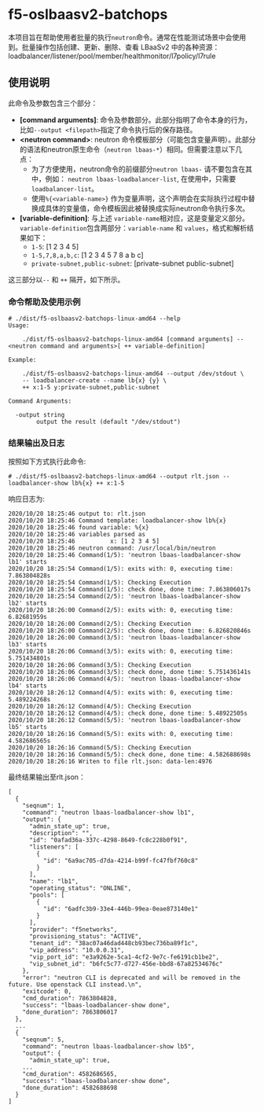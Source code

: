 # f5-oslbaasv2-batchops

本项目旨在帮助使用者批量的执行`neutron`命令。通常在性能测试场景中会使用到。批量操作包括创建、更新、删除、查看 LBaaSv2 中的各种资源：loadbalancer/listener/pool/member/healthmonitor/l7policy/l7rule

## 使用说明

此命令及参数包含三个部分：

* **\[command arguments]**: 命令及参数部分。此部分指明了命令本身的行为，比如`--output <filepath>`指定了命令执行后的保存路径。
* **\<neutron command>**: neutron 命令模板部分（可能包含变量声明）。此部分的语法和neutron原生命令（`neutron lbaas-*`）相同。但需要注意以下几点：
  * 为了方便使用，neutron命令的前缀部分`neutron lbaas-` 请不要包含在其中，例如： `neutron lbaas-loadbalancer-list`, 在使用中，只需要`loadbalancer-list`。
  * 使用`%{<variable-name>}` 作为变量声明，这个声明会在实际执行过程中替换成具体的变量值，命令模板因此被替换成实际neutron命令执行多次。
* **\[variable-definition]**: 与上述 `variable-name`相对应，这是变量定义部分。`variable-definition`包含两部分：`variable-name` 和 `values`，格式和解析结果如下：
  * `1-5`: [1 2 3 4 5]
  * `1-5,7,8,a,b,c`: [1 2 3 4 5 7 8 a b c]
  * `private-subnet,public-subnet`: [private-subnet public-subnet]

这三部分以`--` 和 `++` 隔开，如下所示。

### 命令帮助及使用示例

```
# ./dist/f5-oslbaasv2-batchops-linux-amd64 --help
Usage: 

    ./dist/f5-oslbaasv2-batchops-linux-amd64 [command arguments] -- <neutron command and arguments>[ ++ variable-definition]

Example:

    ./dist/f5-oslbaasv2-batchops-linux-amd64 --output /dev/stdout \
    -- loadbalancer-create --name lb{x} {y} \
    ++ x:1-5 y:private-subnet,public-subnet

Command Arguments: 

  -output string
        output the result (default "/dev/stdout")

```

### 结果输出及日志

按照如下方式执行此命令:

```
# ./dist/f5-oslbaasv2-batchops-linux-amd64 --output rlt.json -- loadbalancer-show lb%{x} ++ x:1-5
```
响应日志为:

```
2020/10/20 18:25:46 output to: rlt.json
2020/10/20 18:25:46 Command template: loadbalancer-show lb%{x}
2020/10/20 18:25:46 found variable: %{x}
2020/10/20 18:25:46 variables parsed as
2020/10/20 18:25:46          x: [1 2 3 4 5]
2020/10/20 18:25:46 neutron command: /usr/local/bin/neutron
2020/10/20 18:25:46 Command(1/5): 'neutron lbaas-loadbalancer-show lb1' starts
2020/10/20 18:25:54 Command(1/5): exits with: 0, executing time: 7.863804828s
2020/10/20 18:25:54 Command(1/5): Checking Execution
2020/10/20 18:25:54 Command(1/5): check done, done time: 7.863806017s
2020/10/20 18:25:54 Command(2/5): 'neutron lbaas-loadbalancer-show lb2' starts
2020/10/20 18:26:00 Command(2/5): exits with: 0, executing time: 6.82681959s
2020/10/20 18:26:00 Command(2/5): Checking Execution
2020/10/20 18:26:00 Command(2/5): check done, done time: 6.826820846s
2020/10/20 18:26:00 Command(3/5): 'neutron lbaas-loadbalancer-show lb3' starts
2020/10/20 18:26:06 Command(3/5): exits with: 0, executing time: 5.751434801s
2020/10/20 18:26:06 Command(3/5): Checking Execution
2020/10/20 18:26:06 Command(3/5): check done, done time: 5.751436141s
2020/10/20 18:26:06 Command(4/5): 'neutron lbaas-loadbalancer-show lb4' starts
2020/10/20 18:26:12 Command(4/5): exits with: 0, executing time: 5.489224268s
2020/10/20 18:26:12 Command(4/5): Checking Execution
2020/10/20 18:26:12 Command(4/5): check done, done time: 5.48922505s
2020/10/20 18:26:12 Command(5/5): 'neutron lbaas-loadbalancer-show lb5' starts
2020/10/20 18:26:16 Command(5/5): exits with: 0, executing time: 4.582686565s
2020/10/20 18:26:16 Command(5/5): Checking Execution
2020/10/20 18:26:16 Command(5/5): check done, done time: 4.582688698s
2020/10/20 18:26:16 Writen to file rlt.json: data-len:4976
```

最终结果输出至rlt.json：

```
[
  {
    "seqnum": 1,
    "command": "neutron lbaas-loadbalancer-show lb1",
    "output": {
      "admin_state_up": true,
      "description": "",
      "id": "0afad36a-337c-4298-8649-fc8c228b0f91",
      "listeners": [
        {
          "id": "6a9ac705-d7da-4214-b99f-fc47fbf760c8"
        }
      ],
      "name": "lb1",
      "operating_status": "ONLINE",
      "pools": [
        {
          "id": "6adfc3b9-33e4-446b-99ea-0eae873140e1"
        }
      ],
      "provider": "f5networks",
      "provisioning_status": "ACTIVE",
      "tenant_id": "38ac07a46dad448cb93bec736ba89f1c",
      "vip_address": "10.0.0.31",
      "vip_port_id": "e3a9262e-5ca1-4cf2-9e7c-fe6191cb1be2",
      "vip_subnet_id": "b6fc5c77-d727-456e-bbd8-67a82534676c"
    },
    "error": "neutron CLI is deprecated and will be removed in the future. Use openstack CLI instead.\n",
    "exitcode": 0,
    "cmd_duration": 7863804828,
    "success": "lbaas-loadbalancer-show done",
    "done_duration": 7863806017
  },
  ...
  {
    "seqnum": 5,
    "command": "neutron lbaas-loadbalancer-show lb5",
    "output": {
      "admin_state_up": true,
    ...
    "cmd_duration": 4582686565,
    "success": "lbaas-loadbalancer-show done",
    "done_duration": 4582688698
  }
]
```